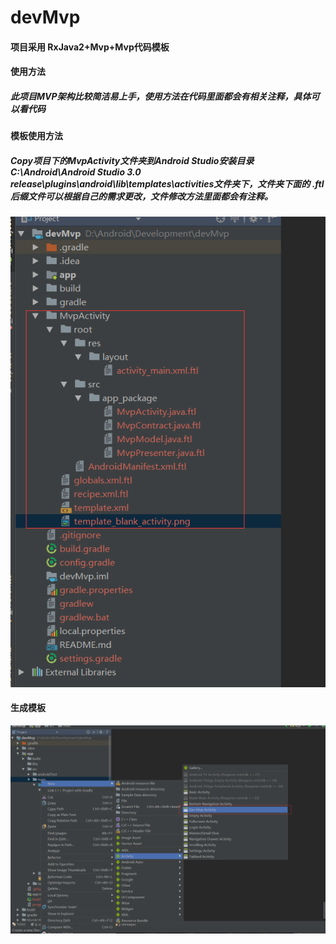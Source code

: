 # devMvp
#### 项目采用 RxJava2+Mvp+Mvp代码模板
#### 使用方法
##### 此项目MVP架构比较简洁易上手，使用方法在代码里面都会有相关注释，具体可以看代码
#### 模板使用方法
##### Copy项目下的MvpActivity文件夹到Android Studio安装目录  C:\Android\Android Studio 3.0 release\plugins\android\lib\templates\activities文件夹下，文件夹下面的 .ftl后缀文件可以根据自己的需求更改，文件修改方法里面都会有注释。
 ![Alt text](./MvpActivity.png)

####  生成模板
![Alt text](./importMVP.png)

